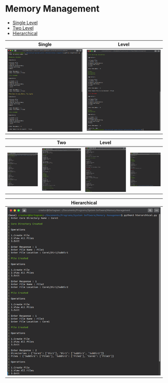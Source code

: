 # Memory Management

- [Single Level](https://github.com/rahulrmsh/system-software/blob/master/Memory%20Management/singlelevel.py)
- [Two Level](https://github.com/rahulrmsh/system-software/blob/master/Memory%20Management/twoLevel.py)
- [Hierarchical](https://github.com/rahulrmsh/system-software/blob/master/Memory%20Management/hierarchical.py)

| Single |  Level |
| --- | --- |
| ![Single Level](images/screens1.png) | ![Single Level](images/screens2.png) |

|| Two | Level ||
| --- | --- | --- | --- |
| ![Two Level](images/two-level-1.png) | ![Two Level](images/two-level-2.png) | ![Two Level](images/two-level-3.png) | ![Two Level](images/two-level-4.png) |

| Hierarchical |
| --- |
| ![Single Level](images/hierarchical.png) |

